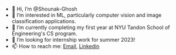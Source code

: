 - 👋 Hi, I’m @Shounak-Ghosh
- 👀 I’m interested in ML, particularly computer vision and image classification applications.
- 🌱 I’m currently completing my first year at NYU Tandon School of Engineering's CS program.
- 💞️ I’m looking for internship work for summer 2023!
- 📫 How to reach me: [Email](mailto:shounak.ghosh.nyu.edu), [Linkedin](https://linkedin.com/in/shounak-ghosh-436b251b0)


<!---
Shounak-Ghosh/Shounak-Ghosh is a ✨ special ✨ repository because its `README.md` (this file) appears on your GitHub profile.
You can click the Preview link to take a look at your changes.
--->
